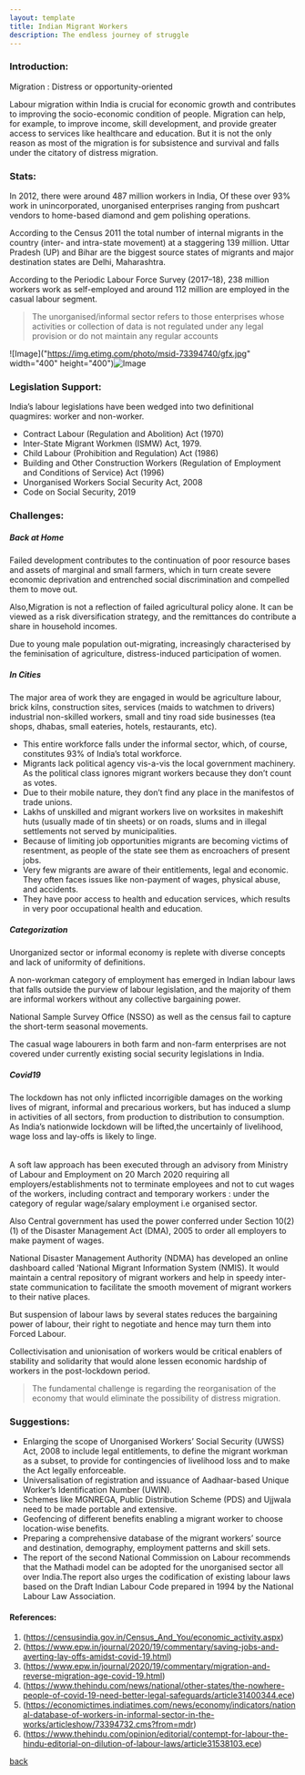 ```yaml
---
layout: template
title: Indian Migrant Workers
description: The endless journey of struggle
---
```


### Introduction:
Migration : Distress or opportunity-oriented

Labour migration within India is crucial for economic growth and contributes to improving the socio-economic condition of people. Migration can help, for example, to improve income, skill development, and provide greater access to services like healthcare and education. But it is not the only reason as most of the migration is for subsistence and survival and falls under the citatory of distress migration.

### Stats:
In 2012, there were around 487 million workers in India, Of these over 93% work in unincorporated, unorganised enterprises ranging from pushcart vendors to home-based diamond and gem polishing operations.

According to the Census 2011 the total number of internal migrants in the country (inter- and intra-state movement) at a staggering 139 million. Uttar Pradesh (UP) and Bihar are the biggest source states of migrants and major destination states are Delhi, Maharashtra.

According to the Periodic Labour Force Survey (2017–18), 238 million workers work as self-employed and around 112 million are employed in the casual labour segment.

> The unorganised/informal sector refers to those enterprises whose activities or collection of data is not regulated under any legal provision or do not maintain any regular accounts

![Image]("https://img.etimg.com/photo/msid-73394740/gfx.jpg" width="400" height="400")![Image](https://www.drishtiias.com/images/uploads/1589285653_pasted%20image%200.png)

### Legislation Support:
India’s labour legislations have been wedged into two definitional quagmires: worker and non-worker.
- Contract Labour (Regulation and Abolition) Act (1970)
- Inter-State Migrant Workmen (ISMW) Act, 1979.
- Child Labour (Prohibition and Regulation) Act (1986)
- Building and Other Construction Workers (Regulation of Employment and Conditions of Service) Act (1996)
- Unorganised Workers Social Security Act, 2008
- Code on Social Security, 2019

### Challenges: 

##### Back at Home
Failed development contributes to the continuation of poor resource bases and assets of marginal and small farmers, which in turn create severe economic deprivation and entrenched social discrimination and compelled them to move out.

Also,Migration is not a reflection of failed agricultural policy alone. It can be viewed as a risk diversification strategy, and the remittances do contribute a share in household incomes.

Due to young male population out-migrating, increasingly characterised by the feminisation of agriculture, distress-induced participation of women.

##### In Cities

The major area of work they are engaged in would be agriculture labour, brick kilns, construction sites, services (maids to watchmen to drivers) industrial non-skilled workers, small and tiny road side businesses (tea shops, dhabas, small eateries, hotels, restaurants, etc). 

- This entire workforce falls under the informal sector, which, of course, constitutes 93% of India’s total workforce. 
- Migrants lack political agency vis-a-vis the local government machinery. As the political class ignores migrant workers because they don’t count as votes.
- Due to their mobile nature, they don’t find any place in the manifestos of trade unions.
- Lakhs of unskilled and migrant workers live on worksites in makeshift huts (usually made of tin sheets) or on roads, slums and in illegal settlements not served by municipalities.
- Because of limiting job opportunities migrants are becoming victims of resentment, as people of the state see them as encroachers of present jobs.
- Very few migrants are aware of their entitlements, legal and economic. They often faces issues like non-payment of wages, physical abuse, and accidents.
- They have poor access to health and education services, which results in very poor occupational health and education.

##### Categorization
Unorganized sector or informal economy is replete with diverse concepts and lack of uniformity of definitions. 

A non-workman category of employment has emerged in Indian labour laws that falls outside the purview of labour legislation, and the majority of them are informal workers without any collective bargaining power.

National Sample Survey Office (NSSO) as well as the census fail to capture the short-term seasonal movements.

The casual wage labourers in both farm and non-farm enterprises are not covered under currently existing social security legislations in India. 


##### Covid19 
The lockdown has not only inflicted incorrigible damages on the working lives of migrant, informal and precarious workers, but has induced a slump in activities of all sectors, from production to distribution to consumption. As India’s nationwide lockdown will be lifted,the uncertainly of livelihood, wage loss and lay-offs is likely to linge.

######
A soft law approach has been executed through an advisory from Ministry of Labour and Employment on 20 March 2020 requiring all employers/establishments not to terminate employees and not to cut wages of the workers, including contract and temporary workers : under the category of regular wage/salary employment i.e organised sector.

Also Central government has used the power conferred under Section 10(2)(1) of the Disaster Management Act (DMA), 2005 to order all employers to make payment of wages.

National Disaster Management Authority (NDMA) has developed an online dashboard called ‘National Migrant Information System (NMIS). It would maintain a central repository of migrant workers and help in speedy inter-state communication to facilitate the smooth movement of migrant workers to their native places.

But suspension of labour laws by several states reduces the bargaining power of labour, their right to negotiate and hence may turn them into Forced Labour.

Collectivisation and unionisation of workers would be critical enablers of stability and solidarity that would alone lessen economic hardship of workers in the post-lockdown period.

> The fundamental challenge is regarding the reorganisation of the economy that would eliminate the possibility of distress migration. 

### Suggestions:

- Enlarging the scope of Unorganised Workers’ Social Security (UWSS) Act, 2008 to include legal entitlements, to define the migrant workman as a subset, to provide for contingencies of livelihood loss and to make the Act legally enforceable.
- Universalisation of registration and issuance of Aadhaar-based Unique Worker’s Identification Number (UWIN).
- Schemes like MGNREGA, Public Distribution Scheme (PDS) and Ujjwala need to be made portable and extensive.
- Geofencing of different benefits enabling a migrant worker to choose location-wise benefits.
- Preparing a comprehensive database of the migrant workers’ source and destination, demography, employment patterns and skill sets.
- The report of the second National Commission on Labour recommends that the Mathadi model can be adopted for the unorganised sector all over India.The report also urges the codification of existing labour laws based on the Draft Indian Labour Code prepared in 1994 by the National Labour Law Association.


#### References:
1. (https://censusindia.gov.in/Census_And_You/economic_activity.aspx)
2. (https://www.epw.in/journal/2020/19/commentary/saving-jobs-and-averting-lay-offs-amidst-covid-19.html)
3. (https://www.epw.in/journal/2020/19/commentary/migration-and-reverse-migration-age-covid-19.html)
4. (https://www.thehindu.com/news/national/other-states/the-nowhere-people-of-covid-19-need-better-legal-safeguards/article31400344.ece)
5. (https://economictimes.indiatimes.com/news/economy/indicators/national-database-of-workers-in-informal-sector-in-the-works/articleshow/73394732.cms?from=mdr)
6. (https://www.thehindu.com/opinion/editorial/contempt-for-labour-the-hindu-editorial-on-dilution-of-labour-laws/article31538103.ece)

[back](./)

